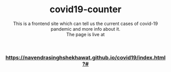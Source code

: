 <h1 align="center"> covid19-counter</h1>
<p align="center">This is a frontend site which can tell us the current cases of covid-19 pandemic and more info about it.<br>The page is live at</p>
<br>
<h3 align="center" ><a href="https://navendrasinghshekhawat.github.io/covid19/index.html?#" target="_blank">https://navendrasinghshekhawat.github.io/covid19/index.html?#</a></h3>

